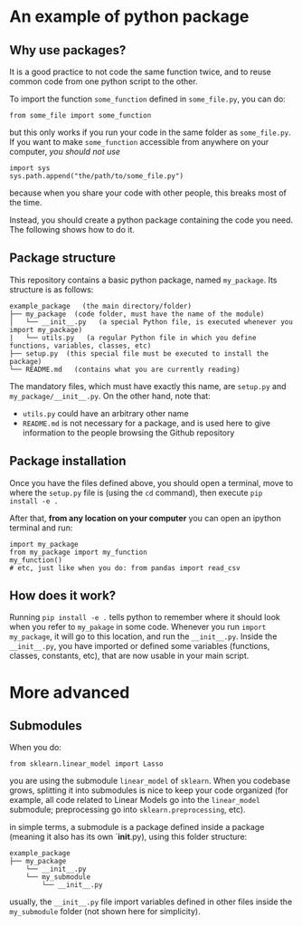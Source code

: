 # An example of python package

## Why use packages?
It is a good practice to not code the same function twice, and to reuse common code from one python script to the other.

To import the function `some_function` defined in `some_file.py`, you can do:
```
from some_file import some_function
```
but this only works if you run your code in the same folder as `some_file.py`.
If you want to make `some_function` accessible from anywhere on your computer, *you should not use*
```
import sys
sys.path.append("the/path/to/some_file.py")
```
because when you share your code with other people, this breaks most of the time.

Instead, you should create a python package containing the code you need.
The following shows how to do it.

## Package structure
This repository contains a basic python package, named `my_package`.
Its structure is as follows:
```
example_package   (the main directory/folder)
├── my_package  (code folder, must have the name of the module)
│   └── __init__.py   (a special Python file, is executed whenever you import my_package)
|   └── utils.py   (a regular Python file in which you define functions, variables, classes, etc)
├── setup.py  (this special file must be executed to install the package)
└── README.md   (contains what you are currently reading)
```

The mandatory files, which must have exactly this name, are `setup.py` and `my_package/__init__.py`. On the other hand, note that:
- `utils.py` could have an arbitrary other name
- `README.md` is not necessary for a package, and is used here to give information to the people browsing the Github repository

## Package installation
Once you have the files defined above, you should open a terminal, move to where the `setup.py` file is (using the `cd` command), then execute
```pip install -e .```

After that, **from any location on your computer** you can open an ipython terminal and run:
```
import my_package
from my_package import my_function
my_function()
# etc, just like when you do: from pandas import read_csv
```


## How does it work?
Running `pip install -e .` tells python to remember where it should look when you refer to `my_pakage` in some code.
Whenever you run `import my_package`, it will go to this location, and run the `__init__.py`.
Inside the `__init__.py`, you have imported or defined some variables (functions, classes, constants, etc), that are now usable in your main script.

# More advanced

## Submodules
When you do:
```
from sklearn.linear_model import Lasso
```
you are using the submodule `linear_model` of `sklearn`.
When you codebase grows, splitting it into submodules is nice to keep your code organized (for example, all code related to Linear Models go into the `linear_model` submodule; preprocessing go into `sklearn.preprocessing`, etc).

in simple terms, a submodule is a package defined inside a package (meaning it also has its own `__init__.py), using this folder structure:
```
example_package
├── my_package
    └── __init__.py
    └── my_submodule
        └── __init__.py
```
usually, the `__init__.py` file import variables defined in other files inside the `my_submodule` folder (not shown here for simplicity).